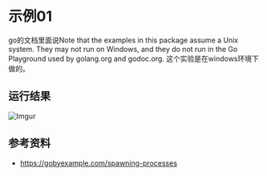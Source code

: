 # 示例01
go的文档里面说Note that the examples in this package assume a Unix system. They may not run on Windows, and they do not run in the Go Playground used by golang.org and godoc.org.
这个实验是在windows环境下做的。

## 运行结果
![Imgur](http://i.imgur.com/lfrOema.png)

## 参考资料
 - https://gobyexample.com/spawning-processes